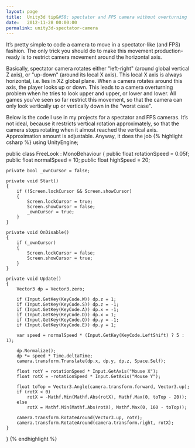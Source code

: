 ```yaml
---
layout: page
title:  Unity3d tip&#58; spectator and FPS camera without overturning
date:   2012-11-28 00:00:00
permalink: unity3d-spectator-camera
---
```


It’s pretty simple to code a camera to move in a spectator-like (and FPS) fashion. The
only trick you should do to make this movement production-ready is to restrict camera movement around the horizontal axis.

Basically, spectator camera rotates either "left-right" (around global vertical Z axis), or "up-down"
(around its local X axis). This local X axis is always horizontal, i.e. lies in XZ global plane. When a camera
rotates around this axis, the player looks up or down. This leads to a camera overturning problem when he tries to look
upper and upper, or lower and lower. All games you’ve seen so far restrict this movement, so that the camera can only look
vertically up or vertically down in the "worst case".

<!--break-->

Below is the code I use in my projects for a spectator and FPS cameras. It’s not ideal, because it restricts vertical
rotation approximately, so that the camera stops rotating when it almost reached the vertical axis. Approximation amount is adjustable. Anyway, it does the job
{% highlight csharp %}
using UnityEngine;

public class FreeLook : MonoBehaviour
{
    public float rotationSpeed = 0.05f;
    public float normalSpeed = 10;
    public float highSpeed = 20;

    private bool _ownCursor = false;

    private void Start()
    {
        if (!Screen.lockCursor && Screen.showCursor)
        {
            Screen.lockCursor = true;
            Screen.showCursor = false;
            _ownCursor = true;
        }
    }

    private void OnDisable()
    {
        if (_ownCursor)
        {
            Screen.lockCursor = false;
            Screen.showCursor = true;
        }
    }

    private void Update()
    {
        Vector3 dp = Vector3.zero;

        if (Input.GetKey(KeyCode.W)) dp.z = 1;
        if (Input.GetKey(KeyCode.S)) dp.z = -1;
        if (Input.GetKey(KeyCode.A)) dp.x = -1;
        if (Input.GetKey(KeyCode.D)) dp.x = 1;
        if (Input.GetKey(KeyCode.Q)) dp.y = -1;
        if (Input.GetKey(KeyCode.E)) dp.y = 1;

        var speed = normalSpeed * (Input.GetKey(KeyCode.LeftShift) ? 5 : 1);

        dp.Normalize();
        dp *= speed * Time.deltaTime;
        camera.transform.Translate(dp.x, dp.y, dp.z, Space.Self);

        float rotY = rotationSpeed * Input.GetAxis("Mouse X");
        float rotX = -rotationSpeed * Input.GetAxis("Mouse Y");

        float toTop = Vector3.Angle(camera.transform.forward, Vector3.up);
        if (rotX < 0)
            rotX = -Mathf.Min(Mathf.Abs(rotX), Mathf.Max(0, toTop - 20));
        else
            rotX = Mathf.Min(Mathf.Abs(rotX), Mathf.Max(0, 160 - toTop));

        camera.transform.RotateAround(Vector3.up, rotY);
        camera.transform.RotateAround(camera.transform.right, rotX);
    }
}
{% endhighlight %}
